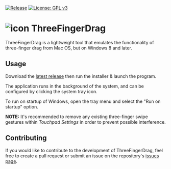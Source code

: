 [![Release](https://img.shields.io/github/v/release/austinnixholm/ThreeFingerDrag?label=Download%20version)](https://github.com/austinnixholm/ThreeFingerDrag/releases/latest)
[![License: GPL v3](https://img.shields.io/badge/License-GPLv3-blue.svg)](https://www.gnu.org/licenses/gpl-3.0)

# ![icon](https://i.ibb.co/JcnqD2W/png64x64-TFD.png)  ThreeFingerDrag

ThreeFingerDrag is a lightweight tool that emulates the functionality of three-finger drag from Mac OS, but on Windows 8 and later. 

## Usage

Download the [latest release](https://github.com/austinnixholm/ThreeFingerDrag/releases/latest) then run the installer & launch the program.

The application runs in the background of the system, and can be configured by clicking the system tray icon.

To run on startup of Windows, open the tray menu and select the "Run on startup" option. 

**NOTE:** It's recommended to remove any existing three-finger swipe gestures within *Touchpad Settings* in order to prevent possible interference.

## Contributing

If you would like to contribute to the development of ThreeFingerDrag, feel free to create a pull request or submit an issue on the repository's [issues page](https://github.com/austinnixholm/ThreeFingerDrag/issues).
